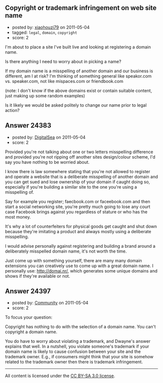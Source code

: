 ## Copyright or trademark infringement on web site name

- posted by: [xiaohouzi79](https://stackexchange.com/users/-1/4868-xiaohouzi79) on 2011-05-04
- tagged: `legal`, `domain`, `copyright`
- score: 2

I'm about to place a site I've built live and looking at registering a domain name.

Is there anything I need to worry about in picking a name?

If my domain name is a misspelling of another domain and our business is different, am I at risk? I'm thinking of something general like speakor.com vs. speaker.com, not like mispaces.com or friendbook.com

(note: I don't know if the above domains exist or contain suitable content, just making up some random examples)

Is it likely we would be asked politely to change our name prior to legal action?






## Answer 24383

- posted by: [DigitalSea](https://stackexchange.com/users/-1/7816-digitalsea) on 2011-05-04
- score: 2

Provided you're not talking about one or two letters misspelling difference and provided you're not ripping off another sites design/colour scheme, I'd say you have nothing to be worried about.

I know there is law somewhere stating that you're not allowed to register and operate a website that is a deliberate misspelling of another domain and you can get sued and lose ownership of your domain if caught doing so, especially if you're building a similar site to the one you're using a misspelling of.

Say for example you register; faecbook.com or faceebook.com and then start a social networking site, you're pretty much going to lose any court case Facebook brings against you regardless of stature or who has the most money. 

It's why a lot of counterfeiters for physical goods get caught and shut down because they're imitating a product and always mostly using a deliberate misspelling.

I would advise personally against registering and building a brand around a deliberately misspelled domain name, it's not worth the time.

Just come up with something yourself, there are many many domain extensions you can creatively use to come up with a great domain name. I personally use: http://domai.nr/, which generates some unique domains and shows if they're available or not.


## Answer 24397

- posted by: [Community](https://stackexchange.com/users/-1/-1-community) on 2011-05-04
- score: 2

To focus your question: 

Copyright has nothing to do with the selection of a domain name.  You can't copyright a domain name.

You do have to worry about violating a trademark, and Dwayne's answer explains that well.  In a nutshell, you violate someone's trademark if your domain name is likely to cause confusion between your site and the trademark owner.  E.g., if consumers might think that your site is somehow related to the trademark owner then there is trademark infringement.



---

All content is licensed under the [CC BY-SA 3.0 license](https://creativecommons.org/licenses/by-sa/3.0/).
